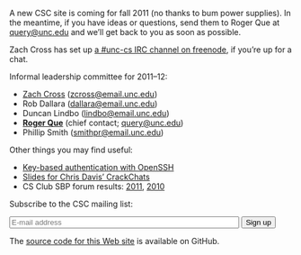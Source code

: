 A new CSC site is coming for fall 2011 (no thanks to bum power supplies).
In the meantime, if you have ideas or questions, send them to Roger Que at
<query@unc.edu> and we’ll get back to you as soon as possible.

Zach Cross has set up [a #unc-cs IRC channel on 
freenode](irc://irc.freenode.net/unc-cs), if you’re up for a chat.

Informal leadership committee for 2011–12:

* [Zach Cross](http://www.unc.edu/~zcross/) (<zcross@email.unc.edu>)
* Rob Dallara (<dallara@email.unc.edu>)
* Duncan Lindbo (<lindbo@email.unc.edu>)
* **[Roger Que](http://www.unc.edu/~alerante/)** (chief contact; <query@unc.edu>)
* Phillip Smith (<smithpr@email.unc.edu>)

Other things you may find useful:

* [Key-based authentication with OpenSSH](help/openssh-keygen/)
* [Slides for Chris Davis’ CrackChats](crackchat/)
* CS Club SBP forum results:
    [2011](http://www.unc.edu/~zhoum/csclub_sbpforum_2011.html),
    [2010](forum-2010.txt)

Subscribe to the CSC mailing list:

<form action="http://lists.unc.edu/subscribe/subscribe.tml" method="post">
<p>
<input type="email" name="email" placeholder="E-mail address" size="48" />
<input type="hidden" name="list" value="csclub" />
<input type="hidden" name="confirm" value="one" />
<input type="hidden" name="showconfirm" value="T" />
<input type="hidden" name="url" value="http://csclub.cs.unc.edu/" />
<input type="submit" value="Sign up" />
</p>
</form>

The [source code for this Web site](https://github.com/unc-csclub/csclub-web) 
is available on GitHub.
